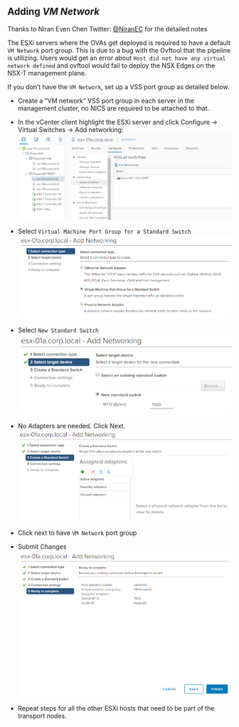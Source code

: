 ## Adding *VM Network*

Thanks to Niran Even Chen Twitter: [@NiranEC](https://twitter.com/NiranEC) for the detailed notes

The ESXi servers where the OVAs get deployed is required to have a default `VM Network` port group.
This is due to a bug with the Ovftool that the pipeline is utilizing. Users would get an error about `Host did not have any virtual network defined` and ovftool would fail to deploy the NSX Edges on the NSX-T management plane. 

If you don’t have the `VM Network`, set up a VSS port group as detailed below. 

* Create a “VM network” VSS port group in each server in the management cluster, no NICS are required to be attached to that.
* In the vCenter client highlight the ESXi server and click Configure -> Virtual Switches -> Add networking:
![Add Networking](./1-add-networking.png)
* Select `Virtual Machine Port Group for a Standard Switch`
![VirtualMac Portgroup](./2-virtualmac-portgroup.png)
* Select `New Standard Switch`
![Standard Switch](./3-standard-switch.png)
* No Adapters are needed. Click Next.
![No Adapter](./4-no-adapter.png)
* Click next to have `VM Network` port group
* Submit Changes
![Finish](./5-submit.png)

* Repeat steps for all the other ESXi hosts that need to be part of the transport nodes.